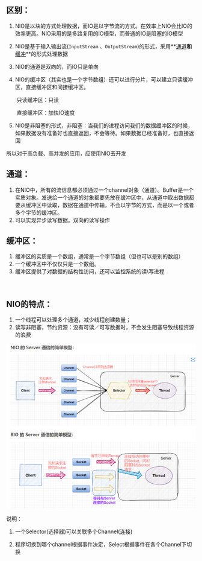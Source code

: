 ## 区别：

1. NIO是以块的方式处理数据，而IO是以字节流的方式。在效率上NIO会比IO的效率更高。NIO采用的是多路复用的IO模型，而普通的IO是阻塞的IO模型

2. NIO是基于输入输出流(`InputStream` 、`OutputStream`)的形式，采用**<u>通道</u>**和**<u>缓冲</u>**的形式处理数据

3. NIO的通道是双向的，而IO只是单向

4. NIO的缓冲区（其实也是一个字节数组）还可以进行分片，可以建立只读缓冲区，直接缓冲区和间接缓冲区。

   ​		只读缓冲区：只读

   ​		直接缓冲区：加快IO速度

5. NIO是非阻塞的形式，非阻塞：当我们的进程访问我们的数据缓冲区的时候，如果数据没有准备好也直接返回，不会等待。如果数据已经准备好，也直接返回



所以对于高负载、高并发的应用，应使用NIO去开发



## 通道：

1. 在NIO中，所有的流信息都必须通过一个channel对象（通道）。Buffer是一个实质对象。发送给一个通道的对象都要先放在缓冲区中，从通道中取出数据都要从缓冲区中读取，数据在通道中传输，不会以字节的方式，而是以一个或者多个字节的缓冲区。
1. 可以实现异步读写数据。双向的读写操作



## 缓冲区：

1. 缓冲区的实质是一个数组，通常是一个字节数组（但也可以是别的数组）
2. 一个缓冲区中不仅仅只是一个数组。
3. 缓冲区提供了对数据的结构性访问，还可以监控系统的读\写进程



​	

## NIO的特点：

1. 一个线程可以处理多个通道，减少线程创建数量；
2. 读写非阻塞，节约资源：没有可读／可写数据时，不会发生阻塞导致线程资源的浪费

<img src="https://raw.githubusercontent.com/JIaaoooo/ImageHostingService/main/img/%E5%8C%BA%E5%88%AB.png" style="zoom:80%;" />

说明：

1. 一个Selector(选择器)可以关联多个Channel(连接)

2. 程序切换到哪个channel根据事件决定，Select根据事件在各个Channel下切换

   
